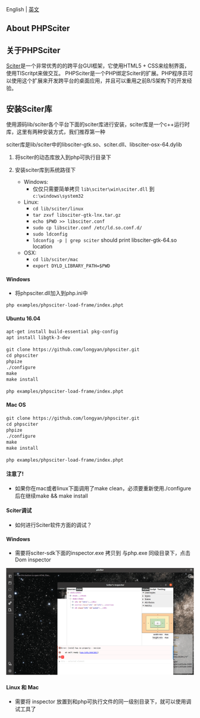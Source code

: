 English | [英文](./README-EN.md)

## About PHPSciter

## 关于PHPSciter
[Sciter](http://www.sciter.com)是一个非常优秀的的跨平台GUI框架，它使用HTML5 + CSS来绘制界面，使用TIScritpt来做交互。 PHPSciter是一个PHP绑定Sciter的扩展。PHP程序员可以使用这个扩展来开发跨平台的桌面应用，并且可以重用之前B/S架构下的开发经验。

## 安装Sciter库
使用源码lib/sciter各个平台下面的sciter库进行安装，sciter库是一个c++运行时库，这里有两种安装方式，我们推荐第一种

sciter库是lib/sciter中的libsciter-gtk.so、sciter.dll、libsciter-osx-64.dylib

1. 将sciter的动态库放入到php可执行目录下
2. 安装sciter库到系统路径下

    * Windows: 
      - 仅仅只需要简单拷贝 `lib\sciter\win\sciter.dll` 到 `c:\windows\system32`
    * Linux: 
      - `cd lib/sciter/linux`
      - `tar zxvf libsciter-gtk-lnx.tar.gz`
      - `echo $PWD >> libsciter.conf`
      - `sudo cp libsciter.conf /etc/ld.so.conf.d/`
      - `sudo ldconfig`
      - `ldconfig -p | grep sciter` should print libsciter-gtk-64.so location
    * OSX:
      - `cd lib/sciter/mac`
      - `export DYLD_LIBRARY_PATH=$PWD`
      
#### Windows 

- 将phpsciter.dll加入到php.ini中

```
php examples/phpsciter-load-frame/index.phpt
```

#### Ubuntu 16.04
```
apt-get install build-essential pkg-config
apt install libgtk-3-dev

git clone https://github.com/longyan/phpsciter.git
cd phpsciter
phpize
./configure
make
make install

php examples/phpsciter-load-frame/index.phpt
```

#### Mac OS
```
git clone https://github.com/longyan/phpsciter.git
cd phpsciter
phpize
./configure
make
make install

php examples/phpsciter-load-frame/index.phpt
```

#### 注意了!

 - 如果你在mac或者linux下面调用了make clean，必须要重新使用./configure后在继续make && make install
 
#### Sciter调试

 - 如何进行Sciter软件方面的调试？
 
 #### Windows 

 - 需要将sciter-sdk下面的inspector.exe 拷贝到 与php.exe 同级目录下，点击Dom inspector
 
  ![](./cover/sciter-inspector.jpg)

 #### Linux 和 Mac
 
  - 需要将 inspector 放置到和php可执行文件的同一级别目录下，就可以使用调试工具了
 
